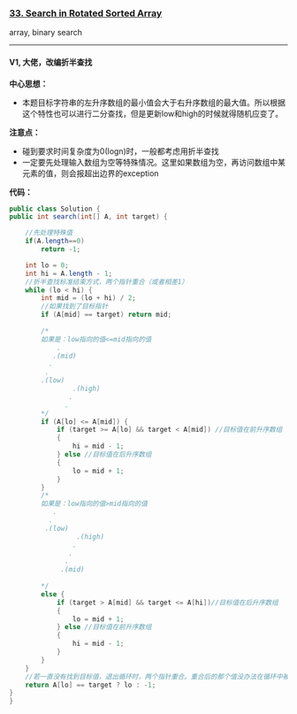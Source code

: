 ### [33. Search in Rotated Sorted Array](https://leetcode.com/problems/search-in-rotated-sorted-array/)

array, binary search

---

#### V1, 大佬，改编折半查找

**中心思想：**
- 本题目标字符串的左升序数组的最小值会大于右升序数组的最大值。所以根据这个特性也可以进行二分查找，但是更新low和high的时候就得随机应变了。

**注意点：**
- 碰到要求时间复杂度为0(logn)时，一般都考虑用折半查找
- 一定要先处理输入数组为空等特殊情况。这里如果数组为空，再访问数组中某元素的值，则会报超出边界的exception

**代码：**
```java
public class Solution {
public int search(int[] A, int target) {

    //先处理特殊值
    if(A.length==0)
        return -1;

    int lo = 0;
    int hi = A.length - 1;
    //折半查找标准结束方式，两个指针重合（或者相差1）
    while (lo < hi) {
        int mid = (lo + hi) / 2;
        //如果找到了目标指针
        if (A[mid] == target) return mid;
        
        /*
        如果是：low指向的值<=mid指向的值
            .
           .(mid)
          .
         .
        .(low)
                .(high)
               .
              .
        */
        if (A[lo] <= A[mid]) {
            if (target >= A[lo] && target < A[mid]) //目标值在前升序数组
            {
                hi = mid - 1;
            } else //目标值在后升序数组
            {
                lo = mid + 1;
            }
        } 
        /*
        如果是：low指向的值>mid指向的值
           .
          .
         .(low)
                 .(high)
                .
               .
              .
             .(mid)
        
        */
        else {
            if (target > A[mid] && target <= A[hi])//目标值在后升序数组
            {
                lo = mid + 1;
            } else //目标值在前升序数组
            {
                hi = mid - 1;
            }
        }
    }
    //若一直没有找到目标值，退出循环时，两个指针重合。重合后的那个值没办法在循环中被判断，所以在这里最后判断一下。这里用lo和le等效
    return A[lo] == target ? lo : -1;
}
}
```
